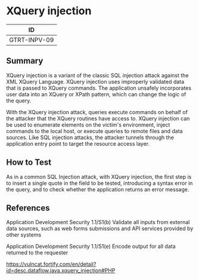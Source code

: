# XQuery injection

|ID          |
|------------|
|GTRT-INPV-09|

## Summary

XQuery injection is a variant of the classic SQL injection attack against the XML XQuery Language. XQuery injection uses improperly validated data that is passed to XQuery commands. The application unsafely incorporates user data into an XQuery or XPath pattern, which can change the logic of the query. 

With the XQuery injection attack, queries execute commands on behalf of the attacker that the XQuery routines have access to. XQuery injection can be used to enumerate elements on the victim's environment, inject commands to the local host, or execute queries to remote files and data sources. Like SQL injection attacks, the attacker tunnels through the application entry point to target the resource access layer.

## How to Test

As in a common SQL Injection attack, with XQuery injection, the first step is to insert a single quote in the field to be tested, introducing a syntax error in the query, and to check whether the application returns an error message.

## References

Application Development Security 1.1/S1(b) Validate all inputs from external data sources, such as web forms submissions and API services provided by other systems

Application Development Security 1.1/S1(e) Encode output for all data returned to the requester

https://vulncat.fortify.com/en/detail?id=desc.dataflow.java.xquery_injection#PHP